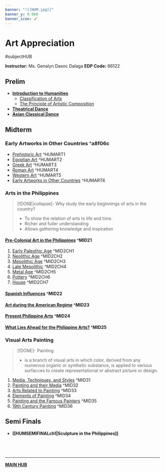 ```yaml
---
banner: "![[HUM.jpg]]"
banner_y: 0.068
banner_icon: 🖌️
---
```

# Art Appreciation
#subjectHUB 

**Instructor:** Ms. Genalyn Dasoc Dalaga
**EDP Code:** 66122

## Prelim
- [**Introduction to Humanities**](HUMintro.md)
	- [Classification of Arts](ClassificationofArts.md)
	- [The Principle of Artistic Composition](PrincipleArtisticComposition.md)
- [**Theatrical Dance**](TheatricalDance.md)
- [**Asian Classical Dance**](AsianClassicalDance.md)

## Midterm
### Early Artworks in Other Countries ^a8f06c
- [Prehistoric Art](PrehistoricArt.md) ^HUMART1
- [Egyptian Art](EgyptianArt.md) ^HUMART2
- [Greek Art](GreekArt.md) ^HUMART3
- [Roman Art](RomanArt.md) ^HUMART4
- [Western Art](WesternArt.md) ^HUMART5
- [Early Artworks in Other Countries](Early%20Artworks%20Examples.md) ^HUMART6

### Arts in the Philippines
>[!DONE|collapse]- Why study the early beginnings of arts in the country?
>- To show the relation of arts to life and time.
>- Richer and fuller understanding
>- Allows gathering knowledge and inspiration

#### [Pre-Colonial Art in the Philippines](HUM101MIDTERM21.md) ^MID21
1. [Early Paleothic Age](EarlyPaleothicAge.md) ^MID2CH1
2. [Neolithic Age](NeolithicAge.md) ^MID2CH2
3. [Mesolithic Age](MesolithicAge.md) ^MID2CH3
4. [Late Mesolithic](LateMesolithicAge.md) ^MID2CH4
5. [Metal Age](MetalAge.md) ^MID2CH5
6. [Pottery](PhilippinePottery.md) ^MID2CH6
7. [House](PhilippineHouse.md) ^MID2CH7

#### [Spanish Influences](HUM101MIDTERM22.md) ^MID22

#### [Art during the American Regime](HUM101MIDTERM23.md) ^MID23

#### [Present Philippine Arts](HUM101MIDTERM24.md) ^MID24

#### [What Lies Ahead for the Philippine Arts?](HUM101MIDTERM25.md) ^MID25

### Visual Arts Painting
>[!DONE]- Painting
>- is a branch of visual arts in which color, derived from any numerous organic or synthetic substance, is applied to various surfacces to create representational or abstract picture or design.

1. [Media, Techniques, and Styles](HUM101MIDTERM31.md) ^MID31
2. [Painting and their Media](HUM101MIDTERM32.md) ^MID32
3. [Arts Related to Painting](HUM101MIDTERM33.md) ^MID33
4. [Elements of Painting](HUM101MIDTERM34.md) ^MID34
5. [Painting and the Famous Painters](HUM101MIDTERM35.md) ^MID35
6. [19th Century Painting](HUM101MIDTERM36.md) ^MID36

## Semi Finals
- **[[HUMSEMIFINALch1|Sculpture in the Philippines]]**

# 

<br>

---
**[MAIN HUB](MAIN-BSIT.md)**